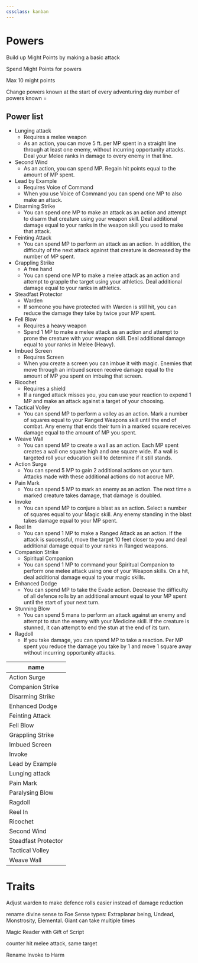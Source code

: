 ```yaml
---
cssclass: kanban
---
```

# Powers

Build up Might Points by making a basic attack

Spend Might Points for powers

Max 10 might points

Change powers known at the start of every adventuring day
number of powers known = 

## Power list

-	Lunging attack
	-	Requires a melee weapon
	-	As an action, you can move 5 ft. per MP spent in a straight line through at least one enemy, without incurring opportunity attacks. Deal your Melee ranks in damage to every enemy in that line.
-	Second Wind
	-	As an action, you can spend MP. Regain hit points equal to the amount of MP spent.
-	Lead by Example
	-	Requires Voice of Command
	-	When you use Voice of Command you can spend one MP to also make an attack.
-	Disarming Strike
	-	You can spend one MP to make an attack as an action and attempt to disarm that creature using your weapon skill. Deal additional damage equal to your ranks in the weapon skill you used to make that attack.
-	Feinting Attack
	-	You can spend MP to perform an attack as an action. In addition, the difficulty of the next attack against that creature is decreased by the number of MP spent.
-	Grappling Strike
	-	A free hand
	-	You can spend one MP to make a melee attack as an action and attempt to grapple the target using your athletics. Deal additional damage equal to your ranks in athletics.
-	Steadfast Protector
	-	Warden
	-	If someone you have protected with Warden is still hit, you can reduce the damage they take by twice your MP spent.
-	Fell Blow
	-	Requires a heavy weapon
	-	Spend 1 MP to make a melee attack as an action and attempt to prone the creature with your weapon skill. Deal additional damage equal to your ranks in Melee (Heavy).
-	Imbued Screen
	-	Requires Screen
	-	When you create a screen you can imbue it with magic. Enemies that move through an imbued screen receive damage equal to the amount of MP you spent on imbuing that screen.
-	Ricochet
	-	Requires a shield
	-	If a ranged attack misses you, you can use your reaction to expend 1 MP and make an attack against a target of your choosing.
-	Tactical Volley
	-	You can spend MP to perform a volley as an action. Mark a number of squares equal to your Ranged Weapons skill until the end of combat. Any enemy that ends their turn in a marked square receives damage equal to the amount of MP you spent.
-	Weave Wall
	-	You can spend MP to create a wall as an action. Each MP spent creates a wall one square high and one square wide. If a wall is targeted roll your education skill to determine if it still stands.
-	Action Surge
	-	You can spend 5 MP to gain 2 additional actions on your turn. Attacks made with these additional actions do not accrue MP.
-	Pain Mark
	-	You can spend 5 MP to mark an enemy as an action. The next time a marked creature takes damage, that damage is doubled.
-	Invoke
	-	You can spend MP to conjure a blast as an action. Select a number of squares equal to your Magic skill. Any enemy standing in the blast takes damage equal to your MP spent.
-	Reel In
	-	You can spend 1 MP to make a Ranged Attack as an action. If the attack is successful, move the target 10 feet closer to you and deal additional damage equal to your ranks in Ranged weapons.
-	Companion Strike
	-	Spiritual Companion
	-	You can spend 1 MP to command your Spiritual Companion to perform one melee attack using one of your Weapon skills. On a hit, deal additional damage equal to your magic skills.
-	Enhanced Dodge
	-	You can spend MP to take the Evade action. Decrease the difficulty of all defence rolls by an additional amount equal to your MP spent until the start of your next turn.
-	Stunning Blow
	-	You can spend 5 mana to perform an attack against an enemy and attempt to stun the enemy with your Medicine skill. If the creature is stunned, it can attempt to end the stun at the end of its turn.
-	Ragdoll
	-	If you take damage, you can spend MP to take a reaction. Per MP spent you reduce the damage you take by 1 and move 1 square away without incurring opportunity attacks.


| name                |
| ------------------- |
| Action Surge        |
| Companion Strike    |
| Disarming Strike    |
| Enhanced Dodge      |
| Feinting Attack     |
| Fell Blow           |
| Grappling Strike    |
| Imbued Screen       |
| Invoke              |
| Lead by Example     |
| Lunging attack      |
| Pain Mark           |
| Paralysing Blow     |
| Ragdoll             |
| Reel In             |
| Ricochet            |
| Second Wind         |
| Steadfast Protector |
| Tactical Volley     |
| Weave Wall          |

# Traits
Adjust warden to make defence rolls easier instead of damage reduction

rename divine sense to Foe Sense
types: Extraplanar being, Undead, Monstrosity, Elemental. Giant
can take multiple times

Magic Reader with Gift of Script

counter hit melee attack, same target

Rename Invoke to Harm



